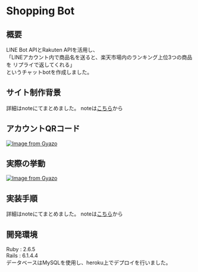 # Shopping Bot

## 概要
LINE Bot APIとRakuten APIを活用し、<br>
「LINEアカウント内で商品名を送ると、楽天市場内のランキング上位3つの商品を
リプライで返してくれる」<br>というチャットbotを作成しました。


## サイト制作背景
詳細はnoteにてまとめました。
noteは[こちら](https://note.com/ryosuke74/n/n9f0594cf5c6d)から


## アカウントQRコード
[![Image from Gyazo](https://i.gyazo.com/9e2c50142e6f80ecc142008229893434.png)](https://gyazo.com/9e2c50142e6f80ecc142008229893434)

## 実際の挙動
[![Image from Gyazo](https://i.gyazo.com/4ec14d65128c19c324084b3be3fb5abb.png)](https://gyazo.com/4ec14d65128c19c324084b3be3fb5abb)

## 実装手順
詳細はnoteにてまとめました。
noteは[こちら](https://note.com/ryosuke74/n/na79d16427c72)から

## 開発環境
Ruby : 2.6.5<br>
Rails : 6.1.4.4<br>
データベースはMySQLを使用し、heroku上でデプロイを行いました。
